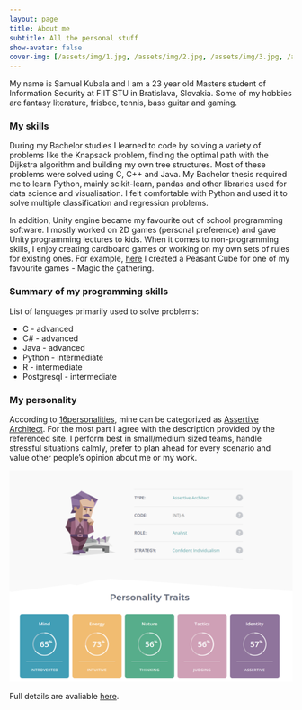 ```yaml
---
layout: page
title: About me
subtitle: All the personal stuff
show-avatar: false
cover-img: [/assets/img/1.jpg, /assets/img/2.jpg, /assets/img/3.jpg, /assets/img/4.jpg]
---
```


My name is Samuel Kubala and I am a 23 year old Masters student of Information Security at FIIT STU in Bratislava, Slovakia. Some of my hobbies are fantasy literature, frisbee, tennis, bass guitar and gaming.

### My skills
During my Bachelor studies I learned to code by solving a variety of problems like the Knapsack problem, finding the optimal path with the Dijkstra algorithm and building my own tree structures. Most of these problems were solved using C, C++ and Java. My Bachelor thesis required me to learn Python, mainly scikit-learn, pandas and other libraries used for data science and visualisation. I felt comfortable with Python and used it to solve multiple classification and regression problems.

In addition, Unity engine became my favourite out of school programming software. I mostly worked on 2D games (personal preference) and gave Unity programming lectures to kids. When it comes to non-programming skills, I enjoy creating cardboard games or working on my own sets of rules for existing ones. 
For example, [here](https://cubecobra.com/cube/list/5edf553764abb70f9b2f0ffa) I created a Peasant Cube for one of my favourite games - Magic the gathering.

### Summary of my programming skills  
List of languages primarily used to solve problems:
- C - advanced
- C# - advanced
- Java - advanced
- Python - intermediate
- R - intermediate
- Postgresql - intermediate

### My personality
According to [16personalities](https://www.16personalities.com/), mine can be categorized as [Assertive Architect](https://www.16personalities.com/intj-personality). For the most part I agree with the description provided by the referenced site. I perform best in small/medium sized teams, handle stressful situations calmly, prefer to plan ahead for every scenario and value other people’s opinion about me or my work. 

![persona](/assets/img/personal.png)

Full details are avaliable [here](https://www.16personalities.com/profiles/b0fcbd2c960a7).

